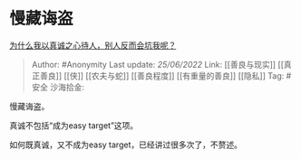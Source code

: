 # 慢藏诲盗
[为什么我以真诚之心待人，别人反而会坑我呢？](https://www.zhihu.com/question/536085567/answer/2536747459)

> Author: #Anonymity
> Last update: *25/06/2022*
> Link: [[善良与现实]] [[真正善良]] [[侠]] [[农夫与蛇]] [[善良程度]] [[有重量的善良]] [[隐私]]
> Tag: #安全
> 沙海拾金:

慢藏诲盗。

真诚不包括“成为easy target”这项。

如何既真诚，又不成为easy target，已经讲过很多次了，不赘述。
